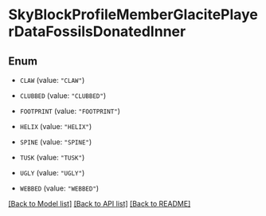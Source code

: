 # SkyBlockProfileMemberGlacitePlayerDataFossilsDonatedInner

## Enum


* `CLAW` (value: `"CLAW"`)

* `CLUBBED` (value: `"CLUBBED"`)

* `FOOTPRINT` (value: `"FOOTPRINT"`)

* `HELIX` (value: `"HELIX"`)

* `SPINE` (value: `"SPINE"`)

* `TUSK` (value: `"TUSK"`)

* `UGLY` (value: `"UGLY"`)

* `WEBBED` (value: `"WEBBED"`)


[[Back to Model list]](../README.md#documentation-for-models) [[Back to API list]](../README.md#documentation-for-api-endpoints) [[Back to README]](../README.md)


